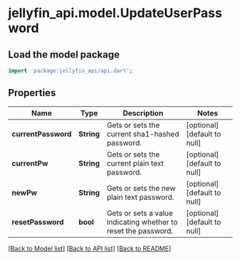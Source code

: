 # jellyfin_api.model.UpdateUserPassword

## Load the model package
```dart
import 'package:jellyfin_api/api.dart';
```

## Properties
Name | Type | Description | Notes
------------ | ------------- | ------------- | -------------
**currentPassword** | **String** | Gets or sets the current sha1-hashed password. | [optional] [default to null]
**currentPw** | **String** | Gets or sets the current plain text password. | [optional] [default to null]
**newPw** | **String** | Gets or sets the new plain text password. | [optional] [default to null]
**resetPassword** | **bool** | Gets or sets a value indicating whether to reset the password. | [optional] [default to null]

[[Back to Model list]](../README.md#documentation-for-models) [[Back to API list]](../README.md#documentation-for-api-endpoints) [[Back to README]](../README.md)



